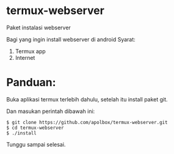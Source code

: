 # termux-webserver
Paket instalasi webserver

Bagi yang ingin install webserver di android
Syarat:
1. Termux app
2. Internet

# Panduan:
Buka aplikasi termux terlebih dahulu, setelah itu install paket git.

Dan masukan perintah dibawah ini:

    $ git clone https://github.com/apolbox/termux-webserver.git
    $ cd termux-webserver
    $ ./install

Tunggu sampai selesai.
